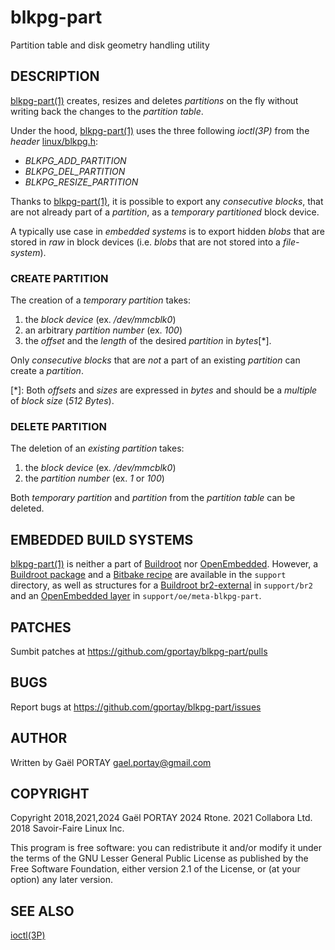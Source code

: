 # blkpg-part

Partition table and disk geometry handling utility

## DESCRIPTION

[blkpg-part(1)] creates, resizes and deletes _partitions_ on the fly without
writing back the changes to the _partition table_.

Under the hood, [blkpg-part(1)] uses the three following *ioctl(3P)* from the
_header_ [linux/blkpg.h]:

* *BLKPG_ADD_PARTITION*
* *BLKPG_DEL_PARTITION*
* *BLKPG_RESIZE_PARTITION*

Thanks to [blkpg-part(1)], it is possible to export any _consecutive blocks_,
that are not already part of a _partition_, as a _temporary partitioned_
block device.

A typically use case in _embedded systems_ is to export hidden _blobs_ that are
stored in _raw_ in block devices (i.e. _blobs_ that are not stored into a
_file-system_).

### CREATE PARTITION

The creation of a _temporary partition_ takes:

1. the _block device_ (ex. _/dev/mmcblk0_)
1. an arbitrary _partition number_ (ex. _100_)
1. the _offset_ and the _length_ of the desired _partition_ in _bytes_\[\*\].

Only _consecutive blocks_ that are _not_ a part of an existing _partition_ can
create a _partition_.

\[\*\]: Both _offsets_ and _sizes_ are expressed in _bytes_ and should be a
_multiple_ of _block size_ (_512 Bytes_).

### DELETE PARTITION

The deletion of an _existing partition_ takes:

1. the _block device_ (ex. _/dev/mmcblk0_)
1. the _partition number_ (ex. _1_ or _100_)

Both _temporary partition_ and _partition_ from the _partition table_ can be
deleted.

## EMBEDDED BUILD SYSTEMS

[blkpg-part(1)] is neither a part of [Buildroot] nor [OpenEmbedded]. However, a
[Buildroot package] and a [Bitbake recipe] are available in the `support`
directory, as well as structures for a [Buildroot br2-external] in `support/br2`
and an [OpenEmbedded layer] in `support/oe/meta-blkpg-part`.

## PATCHES

Sumbit patches at <https://github.com/gportay/blkpg-part/pulls>

## BUGS

Report bugs at <https://github.com/gportay/blkpg-part/issues>

## AUTHOR

Written by Gaël PORTAY <gael.portay@gmail.com>

## COPYRIGHT

Copyright 2018,2021,2024 Gaël PORTAY
                    2024 Rtone.
                    2021 Collabora Ltd.
                    2018 Savoir-Faire Linux Inc.

This program is free software: you can redistribute it and/or modify it under
the terms of the GNU Lesser General Public License as published by the Free
Software Foundation, either version 2.1 of the License, or (at your option) any
later version.

## SEE ALSO

[ioctl(3P)]

[blkpg-part(1)]: blkpg-part.1.adoc "Go to the Manual page"
[linux/blkpg.h]: https://raw.githubusercontent.com/torvalds/linux/master/include/uapi/linux/blkpg.h "See linux/blkpg.h content"
[Buildroot]: https://buildroot.org/ "Go to Buildroot website"
[OpenEmbedded]: http://www.openembedded.org/ "Go to OpenEmbedded website"
[Buildroot package]: support/blkpg-part.mk "See the Buildroot Package content"
[Bitbake recipe]: support/blkpg-part.bb "See the Bitbake Recipe content"
[Buildroot br2-external]: support/br2 "See the Buildroot br2-external structure"
[OpenEmbedded layer]: support/oe "See the OpenEmbedded Layer structure"
[ioctl(3P)]: https://linux.die.net/man/3/ioctl
